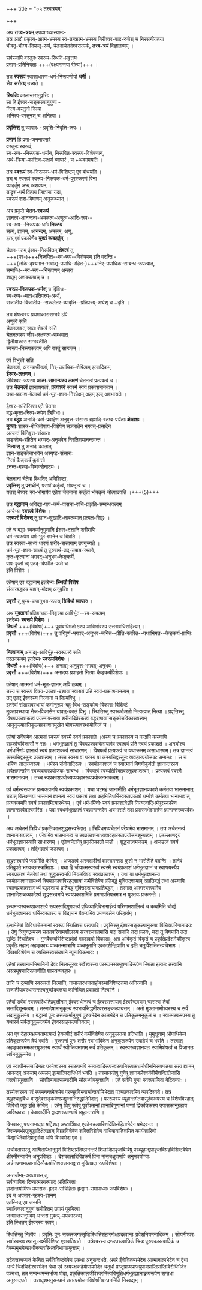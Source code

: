 +++
title = "०५ तत्त्वत्रयम्"

+++

अथ **तत्त्व-त्रयम्** उपव्याख्यास्यामः-  
तत्र आदौ प्रकृत्य्-आत्म-भ्रमस्य स्व-तन्त्रात्म-भ्रमस्य निरीश्वर-वाद-रुचेश् च निरसनीयतया  
भोक्तृ-भोग्य-नियन्तृ-रूपं, चेतनाचेतनेश्वरात्मकं, **तत्त्व-त्रयं** विज्ञातव्यम् ।

सर्वस्यापि वस्तुनः स्वरूप-स्थिति-प्रवृत्तयः  
प्रमाण-प्रतिनियताः +++(वक्ष्यमाणया रीत्या)+++ ।  

तत्र **स्वरूपं** स्वासाधारण-धर्म-निरूपणीयो **धर्मी** ।  
सैव **सत्तेत्य्** उच्यते ।  

**स्थितिः** कालान्तरानुवृत्तिः ।  
सा हि ईश्वर-सङ्कल्पानुगुणा -  
नित्य-वस्तुनो नित्या  
अनित्य-वस्तुनश् च अनित्या ।  

**प्रवृत्तिस्** तु व्यापारः - प्रवृत्ति-निवृत्ति-रूपः ।

**प्रमाणं** हि प्रमा-जननावसरे  
वस्तुनः स्वरूपं,  
स्व-रूप--निरूपक-धर्मान्, निरूपित-स्वरूप-विशेषणान्,  
अर्थ-क्रिया-कारित्व-लक्षणं व्यापारं , 
च +अवगमयति ।  

तत्र **स्वरूपं** स्व-निरूपक-धर्म-विशिष्टम् एव बोधयति ।  
तच् च स्वरूपं स्वरूप-निरूपक-धर्म-पुरस्करणं विना  
व्याहर्तुम् अप्य् अशक्यम् ।  
तादृश-धर्मं विहाय जिज्ञासा यदा,  
स्वरूपं शश-विषाणम् अनुरुन्ध्यात् ।

अत्र प्रकृते **चेतन-स्वरूपं**  
ज्ञानत्व-आनन्दत्व-अमलत्व-अणुत्व-आदि-रूप--  
स्व-रूप--निरूपक-धर्मैः **निरूप्य**  
सत्यं, ज्ञानम्, आनन्दम्, अमलम्, अणु,  
इत्य् एवं प्रकारेणैव **युक्तं व्यवहर्तुम्** ।  

चेतन-गतम् ईश्वर-निरूपितम् **शेषत्वं** तु  
+++(पर-)+++निरूपित--स्व-रूप--विशेषणम् इति वदन्ति -  
+++(लोके-दृश्यमान-भर्त्राद्य्-उपाधि-रहित-)+++निर्-उपाधिक-सम्बन्ध-रूपत्वात्,  
सम्बन्धि--स्व-रूप--निरूपणम् अन्तरा  
ज्ञातुम् अशक्यत्वाच् च ।

**स्वरूप-निरूपक-धर्मश्** च द्विविधः-  
स्व-रूप--मात्र-प्रतिपत्त्य्-अर्थो,  
सजातीय-विजातीय--सकलेतर-व्यावृत्ति--प्रतिपत्त्य्-अर्थश् च +इति ।  

तत्र शेषत्वस्य प्रथमाकारासम्भवे ऽपि  
अणुत्वे सति  
चेतनत्ववत् स्वतः शेषत्वे सति  
चेतनत्वस्य जीव-लक्षणत्व-सम्भवात्  
द्वितीयाकारः सम्भवतीति  
स्वरूप-निरूपकत्वम् अपि वक्तुं साम्प्रतम् ।

एवं विभुत्त्वे सति  
चेतनत्वं, अनन्याधीनत्वं, निर्-उपाधिक-शेषित्वम् इत्यादिकम्  
**ईश्वर-लक्षणम्** ।  
जीवेश्वर-रूपस्य **आत्म-सामान्यस्य लक्षणं** चेतनत्वं प्रत्यक्त्वं च ।  
तत्र **चेतनत्वं** ज्ञानाश्रयत्वं, **प्रत्यक्त्वं** स्वस्मै स्वयं प्रकाशमानत्वम् ।  
तथा-प्रकाश-वेलायां धर्म-भूत-ज्ञान-निरपेक्षम् अहम् इत्य् अवभासते ।

ईश्वर-व्यतिरिक्ता एते चेतनाः  
बद्ध-मुक्त-नित्य-रूपेण त्रिविधाः।   
तत्र **बद्धाः** अनादि-कर्म-प्रवाहेण अनुवृत्त-संसाराः ब्रह्मादि-स्तम्ब-पर्यंताः **क्षेत्रज्ञाः** ।  
**मुक्ताः** शास्त्र-बोधितोपाय-विशेषेण सञ्जातेन भगवत्-प्रसादेन  
अत्यन्तं विनिवृत्त-संसाराः  
सङ्कोच-रहितेन भगवद्-अनुभवेन निरतिशयानन्दवन्तः ।  
**नित्यास्** तु अनादेः कालात्  
ज्ञान-सङ्कोचाभावेन अस्पृष्ट-संसाराः  
नित्यं कैङ्कर्यं कुर्वन्तो  
ऽनन्त-गरुड-विष्वक्सेनादयः ।

चेतनानां चैतेषां स्थितिर् अविशिष्टा,  
**प्रवृत्तिस्** तु **पराधीनं**, परार्थं कर्तृत्वं, भोक्तृत्वं च ।  
यतश् चेश्वरः स्व-भोगायैव एतेषां चेतनानां कर्तृत्वं भोक्तृत्वं चोत्पादयति ।+++(5)+++

तत्र **बद्धानाम्** अविद्या-पाप-कर्म-वासना-रुचि-प्रकृति-सम्बन्धवत्त्वम्  
अन्येभ्यः **स्वरूपे विशेषः** ।  
**परस्परं विशेषस्** तु ज्ञान-सुखादि-तारतम्यात् प्रत्यक्ष-सिद्धः ।  

एते च बद्धाः स्वकर्मानुगुणानि ईश्वर-दत्तानि शरीराणि  
धर्म-स्वरूपेण धर्म-भूत-ज्ञानेन च बिभ्रति ।  
तत्र स्वरूप-साध्यं धारणं शरीर-सत्तायाम् उपयुज्यते ।  
धर्म-भूत-ज्ञान-साध्यं तु पुरुषार्थ-तद्-उपाय-स्थाने,  
कृत-कृत्यानां भगवद्-अनुभव-कैङ्कर्ये,  
पाप-कृतां त्व् एतद्-विपरीत-फले च  
इति विशेषः ।

एतेषाम् एव बद्धानाम् इतरेभ्यः **स्थितौ विशेषः**  
संसारबद्धस्य यावन्-मोक्षम् अनुवृत्तिः ।  

**प्रवृत्तौ** तु पुण्य-पापानुभय-रूपस् **त्रिविधो व्यापारः** ।

अथ **मुक्तानां** प्रतिबन्धक-निवृत्त्या आविर्भूत--स्व-रूपत्वम्  
इतरेभ्यः **स्वरूपे विशेषः** ।  
**स्थितौ** +++(विशेषः)+++ पूर्वावधिमतो ऽस्य आविर्भावस्य उत्तरावधिराहित्यम् ।  
**प्रवृत्तौ** +++(विशेषः)+++ तु परिपूर्ण-भगवद्-अनुभव-जनित--प्रीति-कारित--यथाभिमत--कैङ्कर्य-प्राप्तिः ।

**नित्यानाम्** अनाद्य्-आविर्भूत-स्वरूपत्वे सति  
परतन्त्रत्वम् इतरेभ्यः **स्वरूपविशेषः** ।  
**स्थितौ** +++(विशेषः)+++ अनाद्य्-अनुवृत्त-भगवद्-अनुभवः ।  
**प्रवृत्तौ** +++(विशेषः)+++ अनादयः प्रवाहतो नित्याः कैङ्कर्यविशेषाः ।

एतेषाम् आत्मनां धर्म-भूत-ज्ञानम् अपि द्रव्यम् ।  
तस्य च स्वरूपं विषय-प्रकाश-दशायां स्वाश्रयं प्रति स्वयं-प्रकाशमानत्वम् ।  
तद् एतद् ईश्वरस्य नित्यानां च नित्यविभु ।  
इतरेषां संसारावस्थायां कर्मानुरूप-बहु-विध-सङ्कोच-विकास-विशिष्टं  
मुक्तावस्थायां नैज-विकासेन यावत्-कालं विभु । स्थितिस्तु स्वरूओअतो नित्यत्वात् नित्या । प्रवृत्तिस्तु विषयप्रकाशकत्वं प्रयत्नावस्थया शरीरादिप्रेरकत्वं बद्धदशायां सङ्कोचविकासवत्त्वम् आनुकूल्यप्रातिकूल्यप्रकाशनमुखेन भोगरूपावस्थायोगित्वं च ।

एतेषां सर्वेषामेव आत्मनां स्वरूपं स्वस्मै स्वयं प्रकाशते ।अस्य च प्रकाशस्य च कदापि कस्यापि सञ्कोचविकासौ न स्तः । धर्मभूतज्ञानं तु विषयप्रकाशवेलायामेव स्वाश्रयं प्रति स्वयं प्रकाशते । अनयोश्च धर्मधर्मिणोः ज्ञानत्वं स्वयं प्रकाशकत्वं साधारणम् । विषयत्वं प्रत्यक्त्वं च यथाक्रमम् असाधारणम्। तत्र ज्ञानत्वं कस्यचिद्वस्तुनः प्रकाशत्वम् । तच्च स्वस्य वा परस्य वा कस्यचिद्वस्तुनः व्यवहारप्रयोजकः सम्बन्धः । स च धर्मिणः तादात्म्यरूपः । धर्मस्य संयोगादिरूपः । स्वयंप्रकाशत्वं च स्वात्मानं विषयीकुर्वतो ज्ञानान्तरस्य अपेक्षामन्तरेण स्वव्यवहारप्रयोजकः सम्बन्धः । विषयत्वं स्वव्यतिरिक्तवस्तुप्रकाशत्वम् । प्रत्यक्त्वं स्वस्मै भासमानत्वम् । तच्च स्वप्रकाशप्रयोज्यव्यवहाररूपप्रयोजनभाक्त्वम् ।

एवं धर्मस्वरूपगतं प्रत्यक्त्वमपि स्वयंप्रकाशम् । यथा घटमहं जानामीति धर्मभूतज्ञानप्रकाशे कर्मतया भासमानात् घटात् विलक्षणया भासमानं ज्ञानत्वं स्वयं प्रकाशं तथा अहमितिधर्मिस्वरूपप्रकाशे धर्म्यंशे कर्मतया भानाभावात् प्रत्यक्त्वमपि स्वयं प्रकाशमित्यास्थेयम् । एवं धर्मधर्मिणोः स्वयं प्रकाशत्वेऽपि नित्यत्वादिधर्मपुरस्कारेण ज्ञानान्तरवेद्यत्वमस्ति । यदा स्वधर्मभूतज्ञानं स्वज्ञानान्तरेण अवभासते तदा प्रसरणभेदमात्रेण ज्ञानान्तरव्यपदेशः ।

अथ अचेतनं त्रिविधं प्रकृतिकालशुद्धसत्त्वभेदात् । त्रिविधमप्यचेतनं परेषामेव भासमानम् । तत्र अचेतनत्वं ज्ञानानाश्रयत्वम् । परेषामेव भासमानत्वं च स्वप्रकाशसाध्यव्यवहाररूपप्रयोजनशून्यत्वम् । एतल्ल्क्षणद्वयं धर्मभूतज्ञानस्यापि साधारणम् । एतेष्वचेतनेषु प्रकृतिकालौ जडौ । शुद्धसत्त्वमजडम् । अजडत्वं स्वयं प्रकाशत्वम् । तद्भिन्नत्वं जडत्वम् ।

शुद्धसत्त्वमपि जडमिति केचित् । अजडत्वे अस्मदादीनां शास्त्रमन्तरा कुतो न भासेतेति वदन्ति । तानेवं प्रतिब्रुवते भगवच्छास्त्राभिज्ञाः । यथा हि जीवात्मस्वरूपं स्वस्मै स्वयंप्रकाशं धर्मभूतज्ञानं च स्वाश्रयस्यैव स्वयंप्रकाशं नेतरेषां तथा शुद्धसत्त्वमपि नियतविषयं स्वयंप्रकाशम् । यथा वा धर्मभूतज्ञानस्य स्वयंप्रकाशनसामर्थ्यं विषयप्रकाशविरहदशायां कर्मविशेषेण प्रतिबद्धं मुक्तिदशायाम् अप्रतिबद्धं तथा अस्यापि स्वात्मप्रकाशसामर्थ्यं बद्धदशायां प्रतिबद्धं मुक्तिदशायामप्रतिबद्धम् । तस्मात् आत्मस्वरूपमिव ज्ञानादिशब्दव्यपदेश्यं शुद्धसत्त्वमपि स्वयंप्रकाशमिति प्रमाणप्रतिपन्नमत्र न युक्तयः प्रक्रमन्ते ।

इत्थमन्यस्वरूपप्रकाशत्वे रूपरसादिगुणवत्त्वं पृथिव्यादिविभागार्हत्वं परिणामशालित्वं च कथमिति चोद्यं धर्मभूतज्ञानस्य धर्मिस्वरूपस्य च विद्यमानं वैषम्यमिव प्रमाणबलेन परिहार्यम् ।

इत्थमेतेषां त्रिविधाचेतनानां स्वरूपं स्थितिश्च प्रत्यपादि। प्रवृत्तिस्तु ईश्वरसङ्कल्पानुरूपाः विचित्रपरिणामादयः । तेषु त्रिगुणद्रव्यस्य सततपरिणामशीलस्य सत्त्वरजस्तमांसि यदा समानि तदा प्रलयः, यदा तु विषमानि तदा सृष्टिः स्थितिश्च । गुणवैषम्यविशिष्टप्रदेशे महदादयो विकासाः, अत्र अविकृतं विकृतं च प्रकृतिप्रदेशमेकीकृत्य प्रकॄतिः महान् अहङ्कारः पञ्चतन्मात्राणि पञ्चभूतानि एकादशेन्द्रियाणि च इति चतुर्विंशतितत्त्वविभागः । विवक्षाविशेषेण च क्वचित्तत्त्वसंख्याने न्यूनाधिकभावः ।

एतेषां तत्त्वानामभिमानिनो देवाः नित्यसूरयः सर्वेश्वरस्य पररूपमस्त्रभूषणादिरूपेण स्थिता इत्यतः तत्त्वानि अस्त्रभूषणादिरूपाणीति शास्त्रव्यवहारः ।

तानि च द्रव्याणि स्वरूपतो नित्यानि, नामान्तरभजनार्हावस्थाविशिष्टतया अनित्यानि । सजातीयावस्थासन्तत्यनुच्छेदवत्तया कानिचित् प्रवाहतो नित्यानि ।

एतेषां सर्वेषां स्वरूपस्थितिप्रवृत्तीनाम् ईश्वराधीनत्वं च ईश्वरसत्तायाम् ईश्वरेच्छायाम् चासत्यां तेषां सत्तादिशून्यत्वम् । तस्मादेषामानुकूल्यं स्वभावसिद्धमीश्वरसङ्कल्पायत्तम् । अतो मुक्तानामीश्वरस्य च सर्वं सदानुकूलमेव । बद्धानां पुनः तत्तत्कर्मानुगुणं पुरुषभेदेन कालभेदेन च प्रतिकूलमनुकूलं च । स्वात्मस्वरूपस्य तु यथास्वं सर्वदानुकूलत्वमेव ईश्वरसङ्कल्पनियतम् ।

अत एव देहात्मभ्रमवतामत्यन्तं हेयमपीदं शरीरं कर्मविशेषेण अनुकूलतया प्रतिभाति । मुमुक्षूणाम् औपाधिकेन प्रतिकूलरूपेण हेयं भवति । मुक्तानां पुनः शरीरं स्वाभाविकेन अनुकूलरूपेण उपादेयं च भवति । तस्मात् अहङ्कारममकारयुक्तस्य स्वार्थं स्वीक्रियमाणम् सर्वं प्रतिकूलम् । स्वस्वरूपज्ञानवतः स्वामिशेषत्वं च विजानतः सर्वमनुकूलमेव ।

एवं स्वाधीनसत्तादिमतः परमेश्वरस्य स्चरूपमपि सत्यत्वादिरूपस्वरूपनिरूपकधर्माधीननिरूपणतया सत्यं ज्ञानम् आनन्दम् अनन्तम् अमलम् इत्यादिपदाभिधेयं भवति । तस्यानन्तेषु गुणेषु ज्ञानबलैश्वर्यवीर्यशक्तितेजांसि परत्वोपयुक्तानि । सौशील्यवात्सल्यादीनि सौलभ्योपयुक्तानि । एते सर्वेपि गुणाः स्वरूपाश्रिता वेदितव्याः ।

तस्येश्वरस्य परं रूपमनन्तमेकमेव परव्यूहविभवार्चान्तर्यामिभेदात् पञ्चप्रकारमिव व्यपदिश्यते। तत्र व्यूहश्चतुर्विधः वासुदेवसङ्कर्षणप्रद्युम्नानिरुद्धादिभेदात् । पररूपस्य व्यूहान्तर्गतवासुदेवरूपस्य च विशेषविरहात् त्रिविधो व्यूह इति केचित् । एतेषु त्रिषु रूपेषु पूर्वोक्तानां ज्ञानादिगुणानां षण्णां द्विकत्रिकस्य उपासकानुग्रहाय आविष्कारः । केशवादीनि द्वादशरूपाण्यपि व्यूहान्तराणि ।

विभवास्तु पद्मनाभादयः षट्रिंशत् अष्टात्रिंशत् एकोनचत्वारिंशदितिसंहिताभेदेन प्रभेदवन्तः । हिरण्यगर्भरुद्धबुद्धादिक्षेत्रज्ञान् विग्रहविशेषेण शक्तिविशेषेण वाधिषायातिशयित कार्यकारिणो विद्याधिदेवादिप्रादुर्भावा अपि विभवभेदा एव ।

अर्चावतारास्तु आश्रितापेक्षानुगुणं विशिष्टप्रतिष्ठानन्तरं शिलादिप्राकृतबिम्बेषु परव्यूहाद्यप्राकृतविग्रहविशिष्टवेषेण क्षीरनीरन्यायेन अनुप्रविष्टाः । देशकालादिविप्रकर्षं विना मांसचक्षुषामपि अनुभवयोग्याः अर्चनप्रणामध्यानादिसौकर्यातिशयजननद्वारा मुक्तिप्रदा रूपविशेषाः ।

अन्तर्याम्य्-अवतारास् तु  
सर्वव्यापिनः दिव्यात्मस्वरूपाद् अतिरिक्ताः  
हार्दान्तर्यामिणः उपासक-हृदय-सन्निहिताः हृद्याग-समाराध्याः रूपविशेषाः ।  
इदं च अवतार-रहस्य-ज्ञानम्  
एतस्मिन्न् एव जन्मनि  
स्वाधिकारानुगुणं समीहितम् उपायं पूरयित्वा  
जन्मान्तरानुभवम् अन्तरा मुक्त्य्-उपकारकम्  
इति स्थितम् ईश्वरस्य रूपम्।

स्थितिस्तु नित्यैव । प्रवृत्तिः पुनः सकलजगत्सृष्टिस्थितिसंहारमोक्षप्रदत्वान्तः प्रवेशनियमनादिकम् । सोयमीश्वरः सर्वास्वप्यवस्थासु लक्ष्मीविशिष्ट एवावतिष्ठते । तत्रेश्वरस्य दण्डधरत्वाधिकं श्रियः पुरुषकारत्वादिकं च वैषम्यमुभयेच्छाधीनव्यवस्थितविभागप्रयुक्तम् ।

तदेतत्तत्त्वजातं केचित् सर्वविशिष्टवेषेण एकधा अनुसन्दधते, अपरे ईशेशितव्यभेदेन आत्मानात्मभेदेन च द्वेधा अन्ये चिदचिदीश्वरभेदेन त्रेधा एवं रक्ष्यरक्षकहेयोपायभेदेन चतुर्धा प्राप्तृप्राप्यप्राप्त्युपायप्राप्तिप्राप्तिविरोधिभेदेन पञ्चधा, तत्र सम्बन्धमन्तर्भाव्य षोढा, प्रकृतिकालजीवेश्वरनित्यविभूतिधर्मभूतज्ञानाद्रव्यरूपेण सप्तधा अनुसन्दधते । तत्तादृशमनुसन्धानं तत्तत्प्रयोजनविशेषनिबन्धनमिति निरवद्यम् ।

